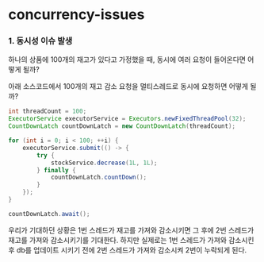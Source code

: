 # concurrency-issues

### 1. 동시성 이슈 발생
하나의 상품에 100개의 재고가 있다고 가정했을 때, 동시에 여러 요청이 들어온다면 어떻게 될까?

아래 소스코드에서 100개의 재고 감소 요청을 멀티스레드로 동시에 요청하면 어떻게 될까? 
```java
int threadCount = 100;
ExecutorService executorService = Executors.newFixedThreadPool(32);
CountDownLatch countDownLatch = new CountDownLatch(threadCount);

for (int i = 0; i < 100; ++i) {
    executorService.submit(() -> {
        try {
            stockService.decrease(1L, 1L);
        } finally {
            countDownLatch.countDown();
        }
    });
}

countDownLatch.await();
```

우리가 기대하던 상황은 1번 스레드가 재고를 가져와 감소시키면 그 후에 2번 스레드가 재고를 가져와 감소시키기를 기대한다.
하지만 실제로는 1번 스레드가 가져와 감소시킨 후 db를 업데이트 시키기 전에 2번 스레드가 가져와 감소시켜 2번이 누락되게 된다.